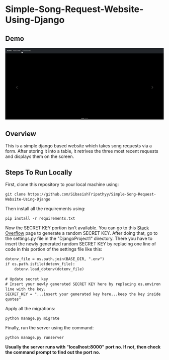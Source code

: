 # Simple-Song-Request-Website-Using-Django

## Demo
![demo-gif](demo.gif)

## Overview

This is a simple django based website which takes song requests via a form. After storing it into a table, it retrives the three most recent requests and displays them on the screen.

## Steps To Run Locally

First, clone this repository to your local machine using:

```
git clone https://github.com/SibasishTripathyy/Simple-Song-Request-Website-Using-Django
```

Then install all the requirements using:

```
pip install -r requirements.txt
```


Now the SECRET KEY portion isn't available. You can go to this [Stack Overflow](https://stackoverflow.com/questions/4664724/distributing-django-projects-with-unique-secret-keys/16630719#16630719) page to generate a random SECRET KEY.
After doing that, go to the settings.py file in the "DjangoProject1" directory. There you have to insert the newly generated random SECRET KEY by replacing one line of code in this portion of the settings file like this:

```
dotenv_file = os.path.join(BASE_DIR, ".env")
if os.path.isfile(dotenv_file):
    dotenv.load_dotenv(dotenv_file)

# Update secret key
# Insert your newly generated SECRET KEY here by replacing os.environ line with the key.
SECRET_KEY = "...insert your generated key here...keep the key inside quotes"
```

Apply all the migrations:

```
python manage.py migrate
```

Finally, run the server using the command:

```
python manage.py runserver
```

**Usually the server runs with "localhost:8000" port no. If not, then check the command prompt to find out the port no.**
